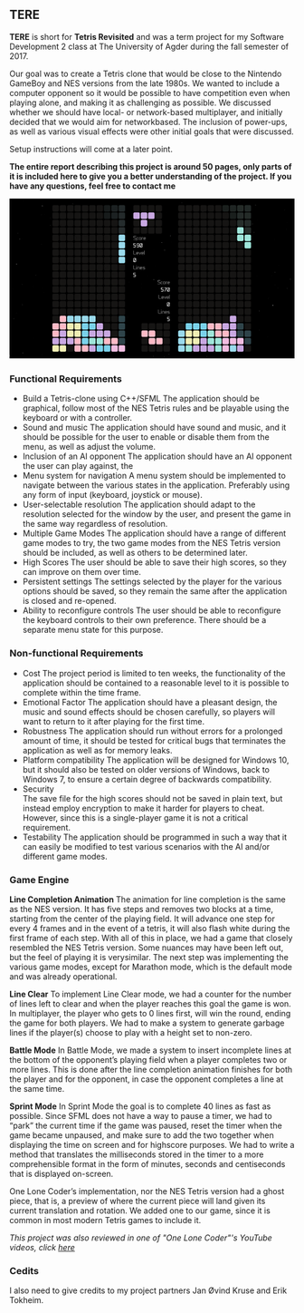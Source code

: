 ## TERE

**TERE** is short for **Tetris Revisited** and was a term project for my Software Development 2 class at The University of Agder during the fall semester of 2017. 

Our goal was to create a Tetris clone that would be close to the Nintendo GameBoy and NES versions from the late 1980s. We wanted to include a computer opponent so it would be possible to have competition even when playing alone, and making it as challenging as possible. We discussed whether we should have local- or network-based multiplayer, and initially decided that we would aim for networkbased. The inclusion of power-ups, as well as various visual effects were other initial goals that were discussed.

Setup instructions will come at a later point.

**The entire report describing this project is around 50 pages, only parts of it is included here to give you a better understanding of the project. If you have any questions, feel free to contact me**

![](images/game_in_progress.png)

### Functional  Requirements
- Build a Tetris-clone using C++/SFML
The application should be graphical, follow most of the NES Tetris rules and be playable using the keyboard or with a controller.
- Sound and music
The application should have sound and music, and it should be possible for the user to enable or disable them from the menu, as well as adjust the volume.
- Inclusion of an AI opponent
The application should have an AI opponent the user can play against, the
- Menu system for navigation
A menu system should be implemented to navigate between the various states in the application. Preferably using any form of input (keyboard, joystick or mouse).
- User-selectable resolution 
The application should adapt to the resolution selected for the window by the user, and present the game in the same way regardless of resolution.
- Multiple Game Modes
The application should have a range of different game modes to try, the two game modes from the NES Tetris version should be included, as well as others to be determined later.
- High Scores 
The user should be able to save their high scores, so they can improve on them over time.
- Persistent settings
The settings selected by the player for the various options should be saved, so they remain the same after the application is closed and re-opened.
- Ability to reconfigure controls
The user should be able to reconfigure the keyboard controls to their own preference. There should be a separate menu state for this purpose.

### Non-functional Requirements
- Cost
The project period is limited to ten weeks, the functionality of the application should be contained to a reasonable level to it is possible to complete within the time frame.
- Emotional Factor
The application should have a pleasant design, the music and sound effects should be chosen carefully, so players will want to return to it after playing for the first time.
- Robustness 
The application should run without errors for a prolonged amount of time, it should be tested for critical bugs that terminates the application as well as for memory leaks.
- Platform compatibility
The application will be designed for Windows 10, but it should also be tested on older versions of Windows, back to Windows 7, to ensure a certain degree of backwards compatibility.
- Security  
The save file for the high scores should not be saved in plain text, but instead employ encryption to make it harder for players to cheat. However, since this is a single-player game it is not a critical requirement.
- Testability
The application should be programmed in such a way that it can easily be modified to test various scenarios with the AI and/or different game modes.

### Game Engine
**Line Completion Animation** The animation for line completion is the same as the NES version. It has five steps and removes two blocks at a time, starting from the center of the playing field. It will advance one step for every 4 frames and in the event of a tetris, it will also flash white during the first frame of each step. With all of this in place, we had a game that closely resembled the NES Tetris version. Some nuances may have been left out, but the feel of playing it is verysimilar. The next step was implementing the various game modes, except for
Marathon mode, which is the default mode and was already operational.

**Line Clear** To implement Line Clear mode, we had a counter for the number of lines left to clear and when the player reaches this goal the game is won. In multiplayer, the player who gets to 0 lines first, will win the round, ending the game for both players. We had to make a system to generate garbage lines if the player(s) choose to play with a height set to non-zero.

**Battle Mode** In Battle Mode, we made a system to insert incomplete lines at the bottom of the opponent’s playing field when a player completes two or more lines. This is done after the line completion animation finishes for both the player and for the opponent, in case the opponent completes a line at the same time.

**Sprint Mode** In Sprint Mode the goal is to complete 40 lines as fast as possible. Since SFML does not have a way to pause a timer, we had to “park” the current time if the game was paused, reset the timer when the game became unpaused, and make sure to add the two together when displaying the time on screen and for highscore purposes. We had to write a method that translates the milliseconds stored in the timer to a more comprehensible format in the form of minutes, seconds and centiseconds that is displayed on-screen.

One Lone Coder’s implementation, nor the NES Tetris version had a ghost piece, that is, a preview of where the current piece will land given its current translation and rotation. We added one to our game, since it is common in most modern Tetris games to include it.

*This project was also reviewed in one of "One Lone Coder"'s YouTube videos, click [here]([YouTube](https://youtu.be/ZxMx2NUT5sw?t=1m23s))*

### Cedits
I also need to give credits to my project partners Jan Øvind Kruse and Erik Tokheim.
